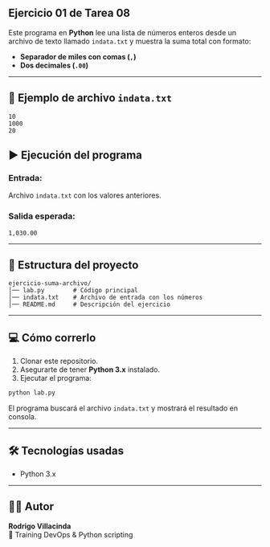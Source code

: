 ## Ejercicio 01 de Tarea 08

Este programa en **Python** lee una lista de números enteros desde un archivo de texto llamado `indata.txt` y muestra la suma total con formato:

- **Separador de miles con comas (`,`)**  
- **Dos decimales (`.00`)**

---

## 📝 Ejemplo de archivo `indata.txt`

```
10
1000
20
```

## ▶️ Ejecución del programa

### Entrada:
Archivo `indata.txt` con los valores anteriores.

### Salida esperada:
```
1,030.00
```

---

## 📂 Estructura del proyecto

```
ejercicio-suma-archivo/
│── lab.py        # Código principal
│── indata.txt    # Archivo de entrada con los números
│── README.md     # Descripción del ejercicio
```

---

## 💻 Cómo correrlo

1. Clonar este repositorio.  
2. Asegurarte de tener **Python 3.x** instalado.  
3. Ejecutar el programa:

```bash
python lab.py
```

El programa buscará el archivo `indata.txt` y mostrará el resultado en consola.

---

## 🛠️ Tecnologías usadas

- Python 3.x

---

## 👨‍💻 Autor

**Rodrigo Villacinda**  
🚀 Training DevOps & Python scripting
